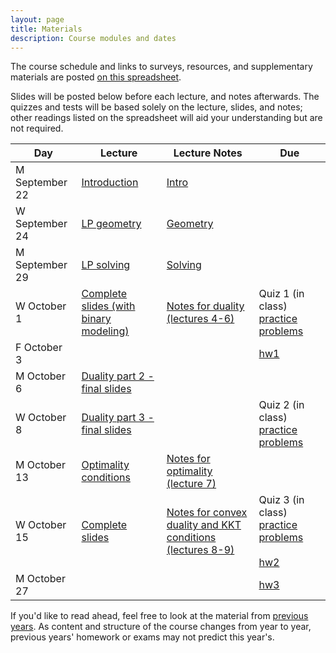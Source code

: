 ```yaml
---
layout: page
title: Materials
description: Course modules and dates
---
```


The course schedule and links to surveys, resources, and supplementary materials are posted [on this spreadsheet](https://docs.google.com/spreadsheets/d/15KZyWinDcj--XBpuG229Ani2FfWezeYhPUMIoE0aeq0/edit?usp=sharing).

Slides will be posted below before each lecture, and notes afterwards.
The quizzes and tests will be based solely on the lecture, slides, and notes;
other readings listed on the spreadsheet will aid your understanding but 
are not required.

<!-- Class sessions will be a combination of mini-lectures and small group breakout sessions where you will discuss, solve problems, and complete activities with a few of your classmates.
Since class sessions will be highly interactive, they will not be recorded.
Slides will sometimes be posted.  -->

| **Day** | **Lecture** | **Lecture Notes** | **Due** |
|---------|-------------|-------------------|---------|
| M September 22 | [Introduction](lectures/2025fall/intro.pdf) | [Intro](notes/2025fall/lec1.pdf) |  |
| W September 24 | [LP geometry](lectures/2025fall/lp.pdf) | [Geometry](notes/2025fall/lec2.pdf) |  |
| M September 29 | [LP solving](lectures/2025fall/lp.pdf) | [Solving](notes/2025fall/lec3.pdf) |  |
| W October 1 | [Complete slides (with binary modeling) ](lectures/2025fall/Lecture04_slides.pdf) | [Notes for duality (lectures 4-6)](notes/2025fall/Lectures04-06_notes.pdf) | Quiz 1 (in class) [practice problems](quiz/quiz1-practice.pdf) |
| F October 3 |  |  | [hw1](https://github.com/stanford-cme-307/web/raw/main/homework/f25/hw1.zip) |
| M October 6 | [ Duality part 2 - final slides](lectures/2025fall/Lecture05_slides.pdf) |  |  |
| W October 8 | [ Duality part 3 - final slides ](lectures/2025fall/Lecture06_slides.pdf) |  | Quiz 2 (in class) [practice problems](quiz/quiz2-practice.pdf) |
| M October 13 | [Optimality conditions](lectures/2025fall/opt.pdf) | [Notes for optimality (lecture 7)](notes/2025fall/lec7.pdf) |  |
| W October 15 | [Complete slides](lectures/2025fall/Lecture08_slides.pdf) | [Notes for convex duality and KKT conditions (lectures 8-9)](notes/2025fall/Lectures08-09_notes.pdf) | Quiz 3 (in class) [practice problems](quiz/quiz3-practice.pdf) <br><br> [hw2](https://github.com/stanford-cme-307/web/raw/main/homework/f25/hw2.zip) |
| M October 27 |  |  | [hw3](https://github.com/stanford-cme-307/web/raw/main/homework/f25/hw3.zip) |

If you'd like to read ahead, feel free to look at the material from [previous years](old.md). As content and structure of the course changes from year to year, previous years' homework or exams may not predict this year's.